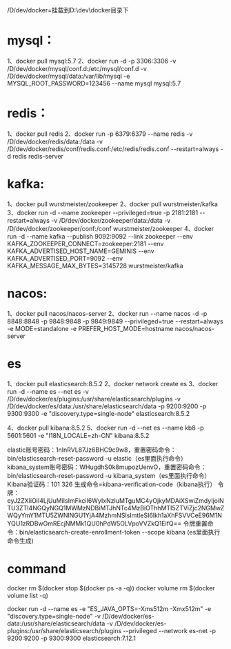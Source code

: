 /D/dev/docker=挂载到D:\dev\docker目录下

# mysql：
1、docker pull mysql:5.7
2、docker run -d -p 3306:3306 -v /D/dev/docker/mysql/conf.d:/etc/mysql/conf.d -v /D/dev/docker/mysql/data:/var/lib/mysql -e MYSQL_ROOT_PASSWORD=123456 --name  mysql mysql:5.7

# redis：
1、docker pull redis
2、docker run -p 6379:6379 --name redis -v /D/dev/docker/redis/data:/data -v /D/dev/docker/redis/conf/redis.conf:/etc/redis/redis.conf --restart=always -d redis redis-server

# kafka:
1、docker pull wurstmeister/zookeeper
2、docker pull wurstmeister/kafka
3、docker run -d --name zookeeper --privileged=true -p 2181:2181 --restart=always -v /D/dev/docker/zookeeper/data:/data -v /D/dev/docker/zookeeper/conf:/conf wurstmeister/zookeeper
4、docker run -d --name kafka --publish 9092:9092 --link zookeeper --env KAFKA_ZOOKEEPER_CONNECT=zookeeper:2181 --env KAFKA_ADVERTISED_HOST_NAME=GEMINIS --env KAFKA_ADVERTISED_PORT=9092 --env KAFKA_MESSAGE_MAX_BYTES=3145728 wurstmeister/kafka

# nacos:
1、docker pull nacos/nacos-server
2、docker run --name nacos -d -p 8848:8848 -p 9848:9848 -p 9849:9849 --privileged=true --restart=always -e MODE=standalone -e PREFER_HOST_MODE=hostname nacos/nacos-server

# es
1、docker pull elasticsearch:8.5.2
2、docker network create es
3、docker run -d --name es --net es -v /D/dev/docker/es/plugins:/usr/share/elasticsearch/plugins -v /D/dev/docker/es/data:/usr/share/elasticsearch/data -p 9200:9200 -p 9300:9300 -e "discovery.type=single-node" elasticsearch:8.5.2

4、docker pull kibana:8.5.2
5、docker run -d --net es --name kb8 -p 5601:5601  -e "I18N_LOCALE=zh-CN" kibana:8.5.2

elastic账号密码：1nInRVL87Jz6BHC9c9w8，重置密码命令：bin/elasticsearch-reset-password -u elastic（es里面执行命令）
kibana_system账号密码：WHugdhS0k8mupozUenvO，重置密码命令：bin/elasticsearch-reset-password -u kibana_system（es里面执行命令）
Kibana验证码：101 326 生成命令=kibana-verification-code（kibana执行）
令牌：eyJ2ZXIiOiI4LjUuMiIsImFkciI6WyIxNzIuMTguMC4yOjkyMDAiXSwiZmdyIjoiNTU3ZTI4NGQyNGQ1MWMzNDBiMTJhNTc4MzBiOThhMTI5ZTViZjc2NGMwZWQyYmY1MTU5ZWNlNGU1YjA4MzhmNSIsImtleSI6Ikh1aXhFSVVCeE96M1NYQU1zRDBwOmREcjNMMk1QU0hPdW5OLVpoVVZkQ1EifQ==
令牌重置命令：bin/elasticsearch-create-enrollment-token --scope kibana (es里面执行命令生成)

# command
docker rm $(docker stop $(docker ps -a -q))
docker volume rm $(docker volume list -q)

docker run -d --name es -e "ES_JAVA_OPTS=-Xms512m -Xmx512m" -e "discovery.type=single-node" -v /D/dev/docker/es-data:/usr/share/elasticsearch/data -v /D/dev/docker/es-plugins:/usr/share/elasticsearch/plugins --privileged --network es-net -p 9200:9200 -p 9300:9300 elasticsearch:7.12.1